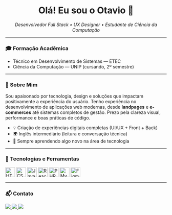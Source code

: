 <h1 align="center">Olá! Eu sou o Otavio 👋</h1>

<p align="center">
  <em>Desenvolvedor Full Stack • UX Designer • Estudante de Ciência da Computação</em>
</p>

---

### 🎓 Formação Acadêmica

- Técnico em Desenvolvimento de Sistemas — ETEC  
- Ciência da Computação — UNIP (cursando, 2º semestre)

---

### 💼 Sobre Mim

Sou apaixonado por tecnologia, design e soluções que impactam positivamente a experiência do usuário. Tenho experiência no desenvolvimento de aplicações web modernas, desde **landpages** e **e-commerces** até sistemas completos de gestão. Prezo pela clareza visual, performance e boas práticas de código.

- 💡 Criação de experiências digitais completas (UI/UX + Front + Back)  
- 🌍 Inglês intermediário (leitura e conversação técnica)  
- 🧠 Sempre aprendendo algo novo na área de tecnologia

---

### 🚀 Tecnologias e Ferramentas

<p>
  <img src="https://cdn.jsdelivr.net/gh/devicons/devicon/icons/html5/html5-original.svg" width="30" title="HTML5"/>
  <img src="https://cdn.jsdelivr.net/gh/devicons/devicon/icons/css3/css3-original.svg" width="30" title="CSS3"/>
  <img src="https://cdn.jsdelivr.net/gh/devicons/devicon/icons/javascript/javascript-original.svg" width="30" title="JavaScript"/>
  <img src="https://cdn.jsdelivr.net/gh/devicons/devicon/icons/react/react-original.svg" width="30" title="React"/>
  <img src="https://cdn.jsdelivr.net/gh/devicons/devicon/icons/php/php-original.svg" width="30" title="PHP"/>
  <img src="https://cdn.jsdelivr.net/gh/devicons/devicon/icons/mysql/mysql-original.svg" width="30" title="MySQL"/>
  <img src="https://cdn.jsdelivr.net/gh/devicons/devicon/icons/figma/figma-original.svg" width="30" title="Figma"/>
</p>

---

### 📬 Contato

<p>
  <a href="mailto:otaviopavanmaia@gmail.com" target="_blank">
    <img src="https://img.shields.io/badge/Gmail-D14836?style=for-the-badge&logo=gmail&logoColor=white"/>
  </a>
  <a href="https://www.instagram.com/otavio9.9/" target="_blank">
    <img src="https://img.shields.io/badge/Instagram-E4405F?style=for-the-badge&logo=instagram&logoColor=white"/>
  </a>
  <a href="https://www.linkedin.com/in/ot%C3%A1vio-maia-967-/" target="_blank">
    <img src="https://img.shields.io/badge/LinkedIn-0077B5?style=for-the-badge&logo=linkedin&logoColor=white"/>
  </a>
</p>
